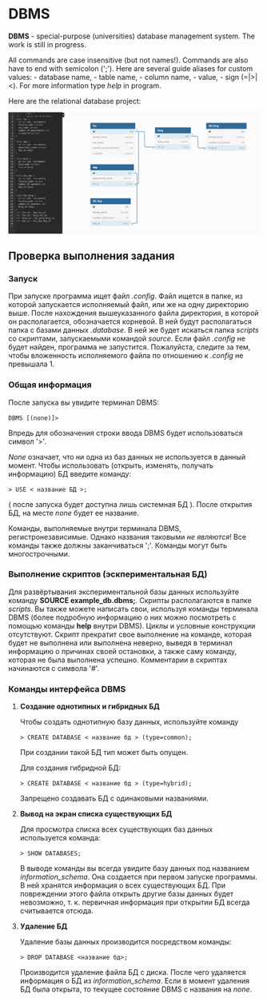 # DBMS

**DBMS** - special-purpose (universities) database management system. The work is still in progress.

All commands are case insensitive (but not names!). Commands are also have to end with semicolon (';'). Here are several guide aliases for custom values: <db> - database name, <tb> - table name, <cl> - column name, <val> - value, <sgn> - sign (=|>|<). For more information type *help* in program.

Here are the relational database project:

![database](./img/DB.png)

## Проверка выполнения задания

### Запуск

При запуске программа ищет файл *.config*. Файл ищется в папке, из которой запускается исполняемый файл, или же на одну директорию выше. После нахождения вышеуказанного файла директория, в которой он располагается, обозначается корневой. В ней будут располагаться папка с базами данных *.database*. В ней же будет искаться папка *scripts* со скриптами, запускаемыми командой *source*. Если файл *.config* не будет найден, программа не запустится. Пожалуйста, следите за тем, чтобы вложенность исполняемого файла по отношению к *.config*  не превышала 1.

### Общая информация

После запуска вы увидите терминал DBMS:
```
DBMS [(none)]> 
```
Впредь для обозначения строки ввода DBMS будет использоваться символ '>'.

*None* означает, что ни одна из баз данных не используется в данный момент. Чтобы использовать (открыть, изменять, получать информацию) БД введите команду:
```
> USE < название БД >;
```
( после запуска будет доступна лишь системная БД ). 
После открытия БД, на месте *none* будет ее название.

Команды, выполняемые внутри терминала DBMS, регистронезависимые. Однако названия таковыми *не являются*! Все команды также должны заканчиваться ';'. Команды могут быть многострочными.

### Выполнение скриптов (эскпериментальная БД)

Для развёртывания экспериментальной базы данных используйте команду **SOURCE example_db.dbms;**. Скрипты располагаются в папке *scripts*. Вы также можете написать свои, используя команды терминала DBMS (более подробную информацию о них можно посмотреть c помощью команды  **help** внутри DBMS). Циклы и условные конструкции отсутствуют. Скрипт прекратит свое выполнение на команде, которая будет не выполнена или выполнена неверно, выведя в терминал информацию о причинах своей остановки, а также саму команду, которая не была выполнена успешно. Комментарии в скриптах начинаются с символа '#'.

### Команды интерфейса DBMS

1. **Создание однотипных и гибридных БД**
    
    Чтобы создать однотипную базу данных, используйте команду 
    ```
    > CREATE DATABASE < название бд > (type=common);
    ```
    При создании такой БД тип может быть опущен. 

    Для создания гибридной БД:  
    ```
    > CREATE DATABASE < название бд > (type=hybrid);
    ```
    Запрещено создавать БД с одинаковыми названиями. 


2. **Вывод на экран списка существующих БД**
    
    Для просмотра списка всех существующих баз данных используется команда:
    ```
    > SHOW DATABASES;
    ```
    В выводе команды вы всегда увидите базу данных под названием *information_schema*. Она создается при первом запуске программы. В ней хранятся информация о всех существующих БД. При повреждении этого файла открыть другие базы данных будет невозможно, т. к. первичная информация при открытии БД всегда считывается отсюда.


3. **Удаление БД**
    
    Удаление базы данных производится посредством команды:
    ```
    > DROP DATABASE <название бд>;
    ```
    Производится удаление файла БД с диска. После чего удаляется информация о БД из *information_schema*. Если в момент удаления БД была открыта, то текущее состояние DBMS с названия на *none*.
